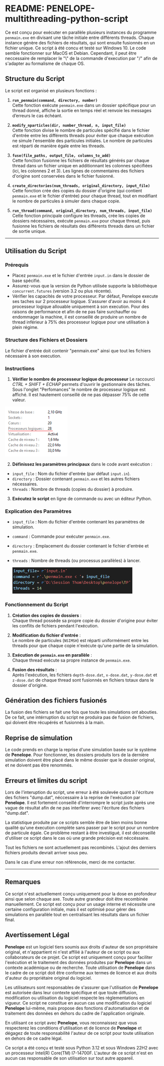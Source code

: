 # README: PENELOPE-multithreading-python-script

Ce est conçu pour exécuter en parallèle plusieurs instances du programme `penmain.exe` en divisant une tâche initiale entre différents threads. Chaque instance génère des fichiers de résultats, qui sont ensuite fusionnés en un fichier unique. Ce script à été concu et testé sur Windows 10. Le code semble fonctionner sur MacOS et Debian. Cependant, il peut être neccessaire de remplacer le "\\" de la commande d'execution par "/" afin de s'adapter au formalisme de chaque OS. 

## Structure du Script

Le script est organisé en plusieurs fonctions :

1. **`run_penmain(command, directory, number)`**  
   Cette fonction exécute `penmain.exe` dans un dossier spécifique pour un thread donné, affiche la sortie en temps réel et renvoie les messages d’erreurs le cas échéant.

2. **`modify_nparticles(dir, number_thread, n, input_file)`**  
   Cette fonction divise le nombre de particules spécifié dans le fichier d'entrée entre les différents threads pour éviter que chaque exécution ne simule l'ensemble des particules initiales. Le nombre de particules est réparti de manière égale entre les threads.

3. **`fuse(file_paths, output_file, columns_to_add)`**  
   Cette fonction fusionne les fichiers de résultats générés par chaque thread dans un fichier unique en additionnant les colonnes spécifiées (ici, les colonnes 2 et 3). Les lignes de commentaires des fichiers d'origine sont conservées dans le fichier fusionné.

4. **`create_directories(num_threads, original_directory, input_file)`**  
   Cette fonction crée des copies du dossier d'origine (qui contient `penmain.exe` et le fichier d'entrée) pour chaque thread, tout en modifiant le nombre de particules à simuler dans chaque copie.

5. **`run_thread(command, original_directory, num_threads, input_file)`**  
   Cette fonction principale configure les threads, crée les copies de dossiers nécessaires, exécute `penmain.exe` pour chaque thread, puis fusionne les fichiers de résultats des différents threads dans un fichier de sortie unique.

---

## Utilisation du Script

### Prérequis

- Placez `penmain.exe` et le fichier d'entrée `input.in` dans le dossier de base spécifié.
- Assurez-vous que la version de Python utilisée supporte la bibliothèque `concurrent.futures` (version 3.2 ou plus récente).
- Vérifier les capacités de votre processeur. Par défaut, Penelope execute ses taches sur 2 processeur logique. S'assurer d'avoir au moins 4 processeur logique allouable uniquement à son execution. Pour des raisons de performance et afin de ne pas faire surchauffer ou endommager la machine, il est conseillé de produire un nombre de thread inférieur à 75% des processeur logique pour une utilisation à plein régime.

### Structure des Fichiers et Dossiers

Le fichier d'entrée doit contenir "penmain.exe" ainsi que tout les fichiers nécessaire à son execution.

### Instructions

1.  **Vérifier le nombre de processeur logique du processeur**
    Le raccourci *CTRL + SHIFT + ECHAP* permets d'ouvrir le gestionnaire des tâches. Sous l'onglet "Perfomances" le nombre de processeur logique est affiché. Il est hautement conseillé de ne pas dépasser 75% de cette valeur.

![Nombre de processeur logique](images/threads.png)
    
2.  **Définissez les paramètres principaux** dans le code avant exécution :
   - `input_file` : Nom du fichier d'entrée (par défaut `input.in`).
   - `directory` : Dossier contenant `penmain.exe` et les autres fichiers nécessaires.
   - `threads` : Nombre de threads (copies du dossier) à produire.

3. **Exécutez le script** en ligne de commande ou avec un éditeur Python.

### Explication des Paramètres

- `input_file` : Nom du fichier d'entrée contenant les paramètres de simulation.
- `command` : Commande pour exécuter `penmain.exe`.
- `directory` : Emplacement du dossier contenant le fichier d'entrée et `penmain.exe`.
- `threads` : Nombre de threads (ou processus parallèles) à lancer.

  ![Paramètres à modifier](images/A_modifier.PNG)

### Fonctionnement du Script

1. **Création des copies de dossiers** :  
   Chaque thread possède sa propre copie du dossier d'origine pour éviter les conflits de fichiers pendant l'exécution.

2. **Modification du fichier d'entrée** :  
   Le nombre de particules (`NSIMSH`) est réparti uniformément entre les threads pour que chaque copie n'exécute qu'une partie de la simulation.

3. **Exécution de `penmain.exe` en parallèle** :  
   Chaque thread exécute sa propre instance de `penmain.exe`.

4. **Fusion des résultats** :  
   Après l'exécution, les fichiers `depth-dose.dat`, `x-dose.dat`, `y-dose.dat` et `z-dose.dat` de chaque thread sont fusionnés en fichiers totaux dans le dossier d'origine.

## Génération des fichiers fusionés

La fusion des fichiers se fait une fois que toute les simulations ont abouties. De ce fait, une intérruption du script ne produira pas de fusion de fichiers, qui doivent être récupérés et fusionnés à la main.

## Reprise de simulation

Le code prends en charge la reprise d'une simulation basée sur le système de **Penelope**. Pour fonctionner, les dossiers produits lors de la dernière simulation doivent être placé dans le même dossier que le dossier original, et ne doivent pas être renommés.

## Erreurs et limites du script

Lors de l'interuption du script, une erreur à été soulevée quant à l'écriture des fichiers "dump.dat", néccessaire à la reprise de l'exécution par **Penelope**. Il est fortement conseillé d'interrompre le script juste après une vague de résultat afin de ne pas interférer avec l'écriture des fichiers "dump.dat".

La statistique produite par ce scripts semble être de bien moins bonne qualité qu'une éxecution complète sans passer par le script pour un nombre de particule égale. Ce problème restant à être investigué, il est déconseillé d'utiliser ce script dans le cas où une grande précision est néccéssaire.

Tout les fichiers ne sont actuellement pas recombinés. L'ajout des derniers fichiers produits devrait arriver sous peu.

Dans le cas d'une erreur non référencée, merci de me contacter.

---

## Remarques

Ce script n'est actuellement conçu uniquement pour la dose en profondeur ainsi que selon chaque axe. Toute autre grandeur doit être recombinée manuellement.
Ce script est conçu pour un usage interne et nécessite une certaine configuration initiale, mais il est optimisé pour gérer des simulations en parallèle tout en centralisant les résultats dans un fichier final.

## Avertissement Légal

**Penelope** est un logiciel tiers soumis aux droits d'auteur de son propriétaire original, et n'appartient ni n'est affilié à l'auteur de ce script ou aux collaborateurs de ce projet. Ce script est uniquement conçu pour faciliter l'exécution et le traitement des données produites par **Penelope** dans un contexte académique ou de recherche. Toute utilisation de **Penelope** dans le cadre de ce script doit être conforme aux termes de licence et aux droits d'auteur du propriétaire original du logiciel.

Les utilisateurs sont responsables de s'assurer que l'utilisation de **Penelope** est autorisée dans leur contexte spécifique et que toute diffusion, modification ou utilisation du logiciel respecte les réglementations en vigueur. Ce script ne constitue en aucun cas une modification du logiciel **Penelope** lui-même, mais propose des fonctions d'automatisation et de traitement des données en dehors du cadre de l'application originale. 

En utilisant ce script avec **Penelope**, vous reconnaissez que vous respecterez les conditions d'utilisation et de licence de **Penelope** et dégagez de toute responsabilité l'auteur de ce script pour toute utilisation en dehors de ce cadre légal.

Ce script a été conçu et testé sous Python 3.12 et sous Windows 22H2 avec un processeur Intel(R) Core(TM) I7-14700F. L'auteur de ce script n'est en aucun cas responsable de son utilisation sur tout autre appareil. 


